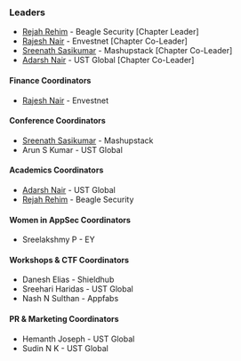 ### Leaders

* [Rejah Rehim](mailto:rejah.rehim@owasp.org) - Beagle Security [Chapter Leader]
* [Rajesh Nair](mailto:rajesh.nair@owasp.org) - Envestnet [Chapter Co-Leader]
* [Sreenath Sasikumar](mailto:sreenath.sasikumar@owasp.org) - Mashupstack [Chapter Co-Leader]
* [Adarsh Nair](mailto:adarsh.nair@owasp.org ) - UST Global [Chapter Co-Leader]

#### Finance Coordinators

* [Rajesh Nair](mailto:rajesh.nair@owasp.org) - Envestnet

#### Conference Coordinators

* [Sreenath Sasikumar](mailto:sreenath.sasikumar@owasp.org) - Mashupstack
* Arun S Kumar - UST Global

#### Academics Coordinators

* [Adarsh Nair](mailto:adarsh.nair@owasp.org ) - UST Global
* [Rejah Rehim](mailto:rejah.rehim@owasp.org) - Beagle Security

#### Women in AppSec Coordinators

* Sreelakshmy P - EY

#### Workshops & CTF Coordinators

* Danesh Elias - Shieldhub
* Sreehari Haridas - UST Global
* Nash N Sulthan - Appfabs

#### PR & Marketing Coordinators

* Hemanth Joseph - UST Global
* Sudin N K - UST Global 
